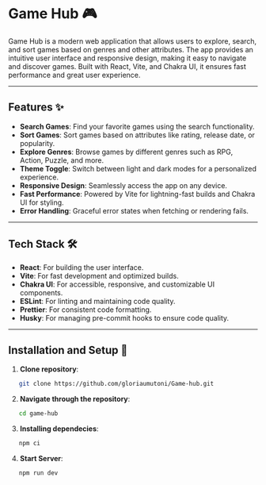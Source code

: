 # Game Hub 🎮

Game Hub is a modern web application that allows users to explore, search, and sort games based on genres and other attributes. The app provides an intuitive user interface and responsive design, making it easy to navigate and discover games. Built with React, Vite, and Chakra UI, it ensures fast performance and great user experience.

---

## Features ✨

- **Search Games**: Find your favorite games using the search functionality.
- **Sort Games**: Sort games based on attributes like rating, release date, or popularity.
- **Explore Genres**: Browse games by different genres such as RPG, Action, Puzzle, and more.
- **Theme Toggle**: Switch between light and dark modes for a personalized experience.
- **Responsive Design**: Seamlessly access the app on any device.
- **Fast Performance**: Powered by Vite for lightning-fast builds and Chakra UI for styling.
- **Error Handling**: Graceful error states when fetching or rendering fails.

---

## Tech Stack 🛠️

- **React**: For building the user interface.
- **Vite**: For fast development and optimized builds.
- **Chakra UI**: For accessible, responsive, and customizable UI components.
- **ESLint**: For linting and maintaining code quality.
- **Prettier**: For consistent code formatting.
- **Husky**: For managing pre-commit hooks to ensure code quality.

---

## Installation and Setup 🚀

1. **Clone repository**:

```bash
   git clone https://github.com/gloriaumutoni/Game-hub.git
```

2. **Navigate through the repository**:

```bash
   cd game-hub
```

3. **Installing dependecies**:

```bash
   npm ci
```

4. **Start Server**:

```bash
   npm run dev
```
